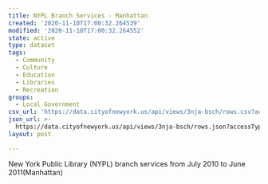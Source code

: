 ```yaml
---
title: NYPL Branch Services - Manhattan
created: '2020-11-10T17:00:32.264539'
modified: '2020-11-10T17:00:32.264552'
state: active
type: dataset
tags:
  - Community
  - Culture
  - Education
  - Libraries
  - Recreation
groups:
  - Local Government
csv_url: 'https://data.cityofnewyork.us/api/views/3nja-bsch/rows.csv?accessType=DOWNLOAD'
json_url: >-
  https://data.cityofnewyork.us/api/views/3nja-bsch/rows.json?accessType=DOWNLOAD
layout: post

---
```

New York Public Library (NYPL) branch services from July 2010 to June 2011(Manhattan)

